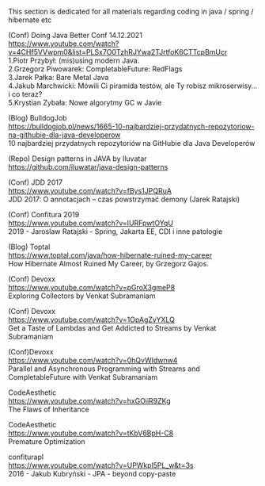 This section is dedicated for all materials regarding coding in java / spring / hibernate etc

(Conf) Doing Java Better Conf 14.12.2021    
https://www.youtube.com/watch?v=4CHf5VVwpm0&list=PLSx7O0TzhRJYwa2TJrtfoK6CTTcpBmUcr    
1.Piotr Przybył: (mis)using modern Java.    
2.Grzegorz Piwowarek: CompletableFuture: RedFlags    
3.Jarek Pałka: Bare Metal Java    
4.Jakub Marchwicki: Mówili Ci piramida testów, ale Ty robisz mikroserwisy… i co teraz?    
5.Krystian Zybała: Nowe algorytmy GC w Javie    

(Blog) BulldogJob    
https://bulldogjob.pl/news/1665-10-najbardziej-przydatnych-repozytoriow-na-githubie-dla-java-developerow    
10 najbardziej przydatnych repozytoriów na GitHubie dla Java Developerów

(Repo) Design patterns in JAVA by Iluvatar    
https://github.com/iluwatar/java-design-patterns    

(Conf) JDD 2017    
https://www.youtube.com/watch?v=fBys1JPQRuA    
JDD 2017: O annotacjach – czas powstrzymać demony (Jarek Ratajski)

(Conf) Confitura 2019    
https://www.youtube.com/watch?v=IURFpwtOYqU    
2019 - Jaroslaw Ratajski - Spring, Jakarta EE, CDI i inne patologie

(Blog) Toptal    
https://www.toptal.com/java/how-hibernate-ruined-my-career    
How Hibernate Almost Ruined My Career, by Grzegorz Gajos.

(Conf) Devoxx    
https://www.youtube.com/watch?v=pGroX3gmeP8    
Exploring Collectors by Venkat Subramaniam

(Conf) Devoxx    
https://www.youtube.com/watch?v=1OpAgZvYXLQ    
Get a Taste of Lambdas and Get Addicted to Streams by Venkat Subramaniam

(Conf)Devoxx    
https://www.youtube.com/watch?v=0hQvWIdwnw4    
Parallel and Asynchronous Programming with Streams and CompletableFuture with Venkat Subramaniam


CodeAesthetic    
https://www.youtube.com/watch?v=hxGOiiR9ZKg    
The Flaws of Inheritance    

CodeAesthetic    
https://www.youtube.com/watch?v=tKbV6BpH-C8    
Premature Optimization    

confiturapl    
https://www.youtube.com/watch?v=UPWkpl5PL_w&t=3s     
2016 - Jakub Kubryński - JPA - beyond copy-paste    

